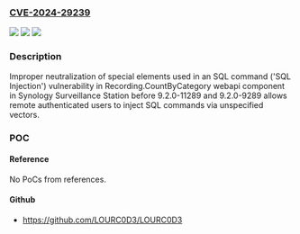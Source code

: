 ### [CVE-2024-29239](https://cve.mitre.org/cgi-bin/cvename.cgi?name=CVE-2024-29239)
![](https://img.shields.io/static/v1?label=Product&message=Surveillance%20Station&color=blue)
![](https://img.shields.io/static/v1?label=Version&message=n%2Fa&color=blue)
![](https://img.shields.io/static/v1?label=Vulnerability&message=CWE-89%3A%20Improper%20Neutralization%20of%20Special%20Elements%20used%20in%20an%20SQL%20Command%20('SQL%20Injection')&color=brighgreen)

### Description

Improper neutralization of special elements used in an SQL command ('SQL Injection') vulnerability in Recording.CountByCategory webapi component in Synology Surveillance Station before 9.2.0-11289 and 9.2.0-9289 allows remote authenticated users to inject SQL commands via unspecified vectors.

### POC

#### Reference
No PoCs from references.

#### Github
- https://github.com/LOURC0D3/LOURC0D3


